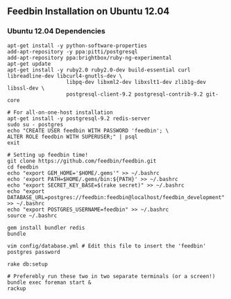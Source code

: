 Feedbin Installation on Ubuntu 12.04
------------------------------------

### Ubuntu 12.04 Dependencies
 
    apt-get install -y python-software-properties
    add-apt-repository -y ppa:pitti/postgresql
    add-apt-repository ppa:brightbox/ruby-ng-experimental
    apt-get update
    apt-get install -y ruby2.0 ruby2.0-dev build-essential curl libreadline-dev libcurl4-gnutls-dev \
                       libpq-dev libxml2-dev libxslt1-dev zlib1g-dev libssl-dev \
                       postgresql-client-9.2 postgresql-contrib-9.2 git-core
    
    # For all-on-one-host installation
    apt-get install -y postgresql-9.2 redis-server
    sudo su - postgres
    echo "CREATE USER feedbin WITH PASSWORD 'feedbin'; \
    ALTER ROLE feedbin WITH SUPERUSER;" | psql
    exit
    
    # Setting up feedbin time!
    git clone https://github.com/feedbin/feedbin.git
    cd feedbin
    echo "export GEM_HOME='$HOME/.gems'" >> ~/.bashrc
    echo 'export PATH=$HOME/.gems/bin:${PATH}' >> ~/.bashrc
    echo "export SECRET_KEY_BASE=$(rake secret)" >> ~/.bashrc
    echo "export DATABASE_URL=postgres://feedbin:feedbin@localhost/feedbin_development" >> ~/.bashrc
    echo "export POSTGRES_USERNAME=feedbin" >> ~/.bashrc
    source ~/.bashrc
    
    gem install bundler redis
    bundle
    
    vim config/database.yml # Edit this file to insert the 'feedbin' postgres password
    
    rake db:setup
    
    # Preferebly run these two in two separate terminals (or a screen!)
    bundle exec foreman start &
    rackup
